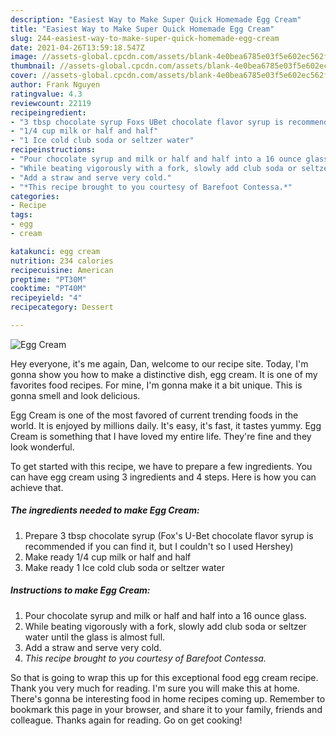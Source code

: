 ```yaml
---
description: "Easiest Way to Make Super Quick Homemade Egg Cream"
title: "Easiest Way to Make Super Quick Homemade Egg Cream"
slug: 244-easiest-way-to-make-super-quick-homemade-egg-cream
date: 2021-04-26T13:59:18.547Z
image: //assets-global.cpcdn.com/assets/blank-4e0bea6785e03f5e602ec562f230caae08da540cada707380b4fe1bbebba43da.png
thumbnail: //assets-global.cpcdn.com/assets/blank-4e0bea6785e03f5e602ec562f230caae08da540cada707380b4fe1bbebba43da.png
cover: //assets-global.cpcdn.com/assets/blank-4e0bea6785e03f5e602ec562f230caae08da540cada707380b4fe1bbebba43da.png
author: Frank Nguyen
ratingvalue: 4.3
reviewcount: 22119
recipeingredient:
- "3 tbsp chocolate syrup Foxs UBet chocolate flavor syrup is recommended if you can find it but I couldnt so I used Hershey"
- "1/4 cup milk or half and half"
- "1 Ice cold club soda or seltzer water"
recipeinstructions:
- "Pour chocolate syrup and milk or half and half into a 16 ounce glass."
- "While beating vigorously with a fork, slowly add club soda or seltzer water until the glass is almost full."
- "Add a straw and serve very cold."
- "*This recipe brought to you courtesy of Barefoot Contessa.*"
categories:
- Recipe
tags:
- egg
- cream

katakunci: egg cream 
nutrition: 234 calories
recipecuisine: American
preptime: "PT30M"
cooktime: "PT40M"
recipeyield: "4"
recipecategory: Dessert

---
```



![Egg Cream](//assets-global.cpcdn.com/assets/blank-4e0bea6785e03f5e602ec562f230caae08da540cada707380b4fe1bbebba43da.png)

Hey everyone, it's me again, Dan, welcome to our recipe site. Today, I'm gonna show you how to make a distinctive dish, egg cream. It is one of my favorites food recipes. For mine, I'm gonna make it a bit unique. This is gonna smell and look delicious.

Egg Cream is one of the most favored of current trending foods in the world. It is enjoyed by millions daily. It's easy, it's fast, it tastes yummy. Egg Cream is something that I have loved my entire life. They're fine and they look wonderful.




To get started with this recipe, we have to prepare a few ingredients. You can have egg cream using 3 ingredients and 4 steps. Here is how you can achieve that.

<!--inarticleads1-->

##### The ingredients needed to make Egg Cream:

1. Prepare 3 tbsp chocolate syrup (Fox&#39;s U-Bet chocolate flavor syrup is recommended if you can find it, but I couldn&#39;t so I used Hershey)
1. Make ready 1/4 cup milk or half and half
1. Make ready 1 Ice cold club soda or seltzer water




<!--inarticleads2-->

##### Instructions to make Egg Cream:

1. Pour chocolate syrup and milk or half and half into a 16 ounce glass.
1. While beating vigorously with a fork, slowly add club soda or seltzer water until the glass is almost full.
1. Add a straw and serve very cold.
1. *This recipe brought to you courtesy of Barefoot Contessa.*




So that is going to wrap this up for this exceptional food egg cream recipe. Thank you very much for reading. I'm sure you will make this at home. There's gonna be interesting food in home recipes coming up. Remember to bookmark this page in your browser, and share it to your family, friends and colleague. Thanks again for reading. Go on get cooking!
